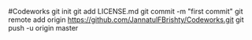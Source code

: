  #Codeworks
 git init
  git add LICENSE.md
  git commit -m "first commit"
  git remote add origin https://github.com/JannatulFBrishty/Codeworks.git
  git push -u origin master
  
